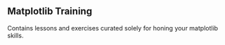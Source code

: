 ## Matplotlib Training

Contains lessons and exercises curated solely for honing your matplotlib skills.
